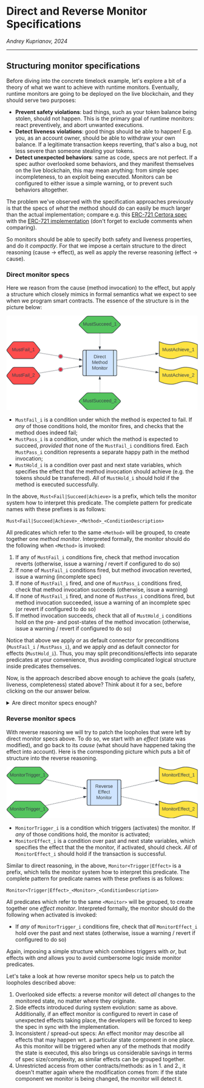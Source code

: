 # Direct and Reverse Monitor Specifications

_Andrey Kuprianov, 2024_

------

## Structuring monitor specifications

Before diving into the concrete timelock example, let's explore a bit of a theory of what we want to achieve with runtime monitors. Eventually, runtime monitors are going to be deployed on the live blockchain, and they should serve two purposes:

- **Prevent safety violations**: bad things, such as your token balance being stolen, should not happen. This is the primary goal of runtime monitors: react preventively, and abort unwanted executions.
- **Detect liveness violations**: good things should be able to happen! E.g. you, as an account owner, should be able to withdraw your own balance. If a legitimate transaction keeps reverting, that's also a bug, not less severe than someone stealing your tokens.
- **Detect unexpected behaviors**: same as code, specs are not perfect. If a spec author overlooked some behaviors, and they manifest themselves on the live blockchain, this may mean anything: from simple spec incompleteness, to an exploit being executed. Monitors can be configured to either issue a simple warning, or to prevent such behaviors altogether.

The problem we've observed with the specification approaches previously is that the specs of _what_ the method should do can easily be much larger than the actual implementation; compare e.g. this [ERC-721 Certora spec][] with the [ERC-721 implementation][] (don't forget to exclude comments when comparing).

So monitors should be able to specify both safety and liveness properties, and do it _compactly_. For that we impose a certain structure to the direct reasoning (cause -> effect), as well as apply the reverse reasoning (effect -> cause).

### Direct monitor specs

Here we reason from the cause (method invocation) to the effect, but apply a structure which closely mimics in formal semantics what we expect to see when we program smart contracts. The essence of the structure is in the picture below:

![Direct monitor specs](./MonitorSpecs-Direct.png)

- `MustFail_i` is a condition under which the method is expected to fail. If _any_ of those conditions hold, the monitor fires, and checks that the method does indeed fail;
- `MustPass_i` is a condition, under which the method is expected to succeed, _provided that_ none of the `MustFail_i` conditions fired. Each `MustPass_i` condition represents a separate happy path in the method invocation;
- `MustHold_i` is a condition over past and next state variables, which specifies the effect that the method invocation should achieve (e.g. the tokens should be transferred). _All_ of `MustHold_i` should hold if the method is executed successfully.


In the above, `Must<Fail|Succeed|Achieve>` is a prefix, which tells the monitor system how to interpret this predicate. The complete pattern for predicate names with these prefixes is as follows:

```
Must<Fail|Succeed|Achieve>_<Method>_<ConditionDescription>
```

All predicates which refer to the same `<Method>` will be grouped, to create together one _method monitor_. Interpreted formally, the monitor should do the following when `<Method>` is invoked:

1. If any of `MustFail_i` conditions fire, check that method invocation reverts (otherwise, issue a warning / revert if configured to do so)
2. If none of `MustFail_i` conditions fired, but method invocation reverted, issue a warning (incomplete spec)
3. If none of  `MustFail_i` fired, and one of `MustPass_i` conditions fired, check that method invocation succeeds (otherwise, issue a warning)
3. If none of  `MustFail_i` fired, and none of `MustPass_i` conditions fired, but method invocation succeeded, issue a warning of an incomplete spec (or revert if configured to do so)
4. If method invocation succeeds, check that all of `MustHold_i` conditions hold on the pre- and post-states of the method invocation (otherwise, issue a warning / revert if configured to do so)


Notice that above we apply _or_ as default connector for preconditions (`MustFail_i` / `MustPass_i`), and we apply _and_ as default connector for effects (`MustHold_i`). Thus, you may split preconditions/effects into separate predicates at your convenience, thus avoiding complicated logical structure inside predicates themselves.

Now, is the approach described above enough to achieve the goals (safety, liveness, completeness) stated above? Think about it for a sec, before clicking on the our answer below.

<details>
<summary> Are direct monitor specs enough?</summary>
You may have guessed the answer: we believe NO! And here is an (incomplete) list of whys:

1. A method may have a side effect, which was overlooked by the spec author. E.g. a boolean flag is set, which in another method allows to direct funds to another account.
2. Code evolves, but the spec stays as is; as a result a side effect above is introduced unintentionally, with the stale spec not accounting for it.
3. Internal state component is modified in multiple methods, in different ways. The specification about how the component should be updated is scattered in multiple places, and loopholes may easily creep in.
4. An invariant which is preserved by the method of this contract, is violated by a method from another contract. As no specs are written or monitored for this other contract, no violation is detected.

Thus we proceed to explore _reverse reasoning_.
</details>


### Reverse monitor specs

With reverse reasoning we will try to patch the loopholes that were left by direct monitor specs above. To do so, we start with an _effect_ (state was modified), and go back to its _cause_ (what should have happened taking the effect into account). Here is the corresponding picture which puts a bit of structure into the reverse reasoning.

![Reverse monitor specs](./MonitorSpecs-Reverse.png)


- `MonitorTrigger_i` is a condition which triggers (activates) the monitor. If _any_ of those conditions hold, the monitor is activated;
- `MonitorEffect_i` is a condition over past and next state variables, which specifies the effect that the the monitor, if activated, should check. _All_ of `MonitorEffect_i` should hold if the transaction is successful.

Similar to direct reasoning, in the above, `Monitor<Trigger|Effect>` is a prefix, which tells the monitor system how to interpret this predicate. The complete pattern for predicate names with these prefixes is as follows:

```
Monitor<Trigger|Effect>_<Monitor>_<ConditionDescription>
```

All predicates which refer to the same `<Monitor>` will be grouped, to create together one _effect monitor_. Interpreted formally, the monitor should do the following when activated is invoked:

- If _any_ of `MonitorTrigger_i` conditions fire, check that _all_ `MonitorEffect_i` hold over the past and next states (otherwise, issue a warning / revert if configured to do so)

Again, imposing a simple structure which combines triggers with _or_, but effects with _and_ allows you to avoid cumbersome logic inside monitor predicates.

Let's take a look at how reverse monitor specs help us to patch the loopholes described above:

1. Overlooked side effects: a reverse monitor will detect _all_ changes to the monitored state, no matter where they originate.
2. Side effects introduced during system evolution: same as above. Additionally, if an effect monitor is configured to revert in case of unexpected effects taking place, the developers will be forced to keep the spec in sync with the implementation.
3. Inconsistent / spread-out specs: An effect monitor may describe all effects that may happen wrt. a particular state component in one place. As this monitor will be triggered when any of the methods that modify the state is executed, this also brings us considerable savings in terms of spec size/complexity, as similar effects can be grouped together.
4. Unrestricted access from other contracts/methods: as in 1. and 2., it doesn't matter again where the modification comes from: if the state component we monitor is being changed, the monitor will detect it.



[Timelock contract]: https://github.com/stellar/soroban-examples/blob/v20.0.0/timelock/src/lib.rs
[SCF 24 submission example]: ./scf24/example/README.md
[ERC-721 Certora spec]: https://github.com/OpenZeppelin/openzeppelin-contracts/blob/255e27e6d22934ddaf00c7f279039142d725382d/certora/specs/ERC721.spec
[ERC-721 implementation]: https://github.com/OpenZeppelin/openzeppelin-contracts/blob/255e27e6d22934ddaf00c7f279039142d725382d/contracts/token/ERC721/ERC721.sol
[Timelock monitor spec]: ./case-studies/timelock/timelock_monitor.tla
